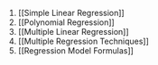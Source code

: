 1. [[Simple Linear Regression]]
2. [[Polynomial Regression]]
3. [[Multiple Linear Regression]]
4. [[Multiple Regression Techniques]]
5. [[Regression Model Formulas]]